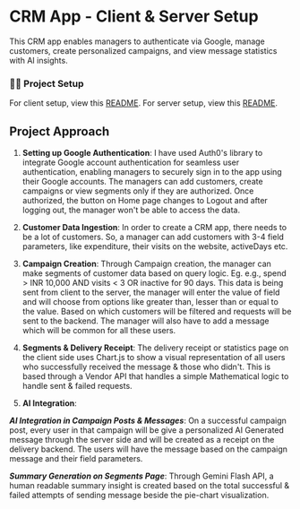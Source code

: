 # CRM App - Client & Server Setup

This CRM app enables managers to authenticate via Google, manage customers, create personalized campaigns, and view message statistics with AI insights.

### 🧑‍💻 Project Setup

For client setup, view this [README](./client/Client_Setup.md).
For server setup, view this [README](./server/Server_Setup.md).

## Project Approach

1. **Setting up Google Authentication**: I have used Auth0's library to integrate Google account authentication for seamless user authentication, enabling managers to securely sign in to the app using their Google accounts. The managers can add customers, create campaigns or view segments only if they are authorized. Once authorized, the button on Home page changes to Logout and after logging out, the manager won't be able to access the data.

2. **Customer Data Ingestion**: In order to create a CRM app, there needs to be a lot of customers. So, a manager can add customers with 3-4 field parameters, like expenditure, their visits on the website, activeDays etc. 

3. **Campaign Creation**: Through Campaign creation, the manager can make segments of customer data based on query logic. Eg. e.g., spend > INR 10,000 AND visits < 3 OR inactive for 90 days. This data is being sent from client to the server, the manager will enter the value of field and will choose from options like greater than, lesser than or equal to the value. Based on which customers will be filtered and requests will be sent to the backend. The manager will also have to add a message which will be common for all these users.

4. **Segments & Delivery Receipt**: The delivery receipt or statistics page on the client side uses Chart.js to show a visual representation of all users who successfully received the message & those who didn't. This is based through a Vendor API that handles a simple Mathematical logic to handle sent & failed requests. 

5. **AI Integration**: 

**_AI Integration in Campaign Posts & Messages_**: On a successful campaign post, every user in that campaign will be give a personalized AI Generated message through the server side and will be created as a receipt on the delivery backend. The users will have the message based on the campaign message and their field parameters. 

**_Summary Generation on Segments Page_**: Through Gemini Flash API, a human readable summary insight is created based on the total successful & failed attempts of sending message beside the pie-chart visualization.